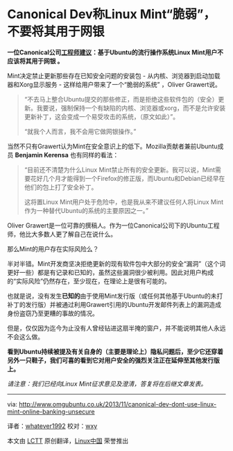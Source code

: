 Canonical Dev称Linux Mint“脆弱”，不要将其用于网银
================================================================================
**一位Canonical公司[工程师建议][1]：基于Ubuntu的流行操作系统Linux Mint用户不应该将其用于网银 。**

Mint决定禁止更新那些存在已知安全问题的安装包 - 从内核、浏览器到启动加载器和Xorg显示服务 - 这样给用户带来了一个“脆弱的系统” ，Oliver Grawert说。

> “不去马上整合Ubuntu提交的那些修正，而是拒绝这些软件包的（安全）更新。我要说，强制保持一个有缺陷的内核、浏览器或xorg，而不是允许安装更新补丁，这会变成一个易受攻击的系统，（原文如此）”。
>
> “就我个人而言，我不会用它做网银操作。”

当然不只有Grawert认为Mint在安全意识上的低下。Mozilla贡献者兼前Ubuntu成员 **Benjamin Kerensa** 也有同样的看法：

> “目前还不清楚为什么Linux Mint禁止所有的安全更新。我可以说，Mint需要花好几个月才能得到一个Firefox的修正版，而Ubuntu和Debian已经早在他们的包上打了安全补丁。
>
> 这将置Linux Mint用户处于危险中，也是我从来不建议任何人将Linux Mint作为一种替代Ubuntu的系统的主要原因之一。”

Oliver Grawert是一位可靠的撰稿人。作为一位Canonical公司下的Ubuntu工程师，他比大多数人更了解自己在说什么。

那么Mint的用户存在实际风险么？

半对半错。Mint开发商坚决拒绝更新的现有软件包中大部分的安全“漏洞”（这个词更好一些）都是有记录和已知的，虽然这些漏洞很少被利用。因此对用户构成的“实际风险”仍然存在，至少现在，在理论上是很有可能的。

也就是说，没有发生**已知的**由于使用Mint发行版（或任何其他基于Ubuntu的未打补丁的发行版）并被通过利用Grawert引用的Ubuntu开发邮件列表上的漏洞造成身份盗窃乃至更糟的事故的情况。

但是，仅仅因为迄今为止没有人曾经钻进这扇半掩的窗户，并不能说明其他人永远不会这么做。

**看到Ubuntu持续被提及有关自身的（主要是理论上）隐私问题后，至少它还穿着另外一只鞋子，我们可喜的看到它对用户安全的强烈关注正在延伸至其他发行版上。**

*请注意：我们已经向Linux Mint征求意见及澄清，答复将在后继文章发表。* 

--------------------------------------------------------------------------------

via: http://www.omgubuntu.co.uk/2013/11/canonical-dev-dont-use-linux-mint-online-banking-unsecure

译者：[whatever1992](https://github.com/whatever1992) 校对：[wxy](https://github.com/wxy)

本文由 [LCTT](https://github.com/LCTT/TranslateProject) 原创翻译，[Linux中国](http://linux.cn/) 荣誉推出

[1]:https://lists.ubuntu.com/archives/ubuntu-devel-discuss/2013-November/014770.html
